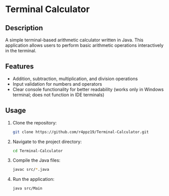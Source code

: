 # Terminal Calculator

## Description
A simple terminal-based arithmetic calculator written in Java. This application allows users to perform basic arithmetic operations interactively in the terminal.

## Features
- Addition, subtraction, multiplication, and division operations
- Input validation for numbers and operators
- Clear console functionality for better readability (works only in Windows terminal; does not function in IDE terminals)

## Usage
1. Clone the repository:
    ```bash
    git clone https://github.com/r4ppz19/Terminal-Calculator.git
    ```

2. Navigate to the project directory:
    ```bash
    cd Terminal-Calculator
    ```

3. Compile the Java files:
    ```bash
    javac src/*.java
    ```

4. Run the application:
    ```bash
    java src/Main
    ```
